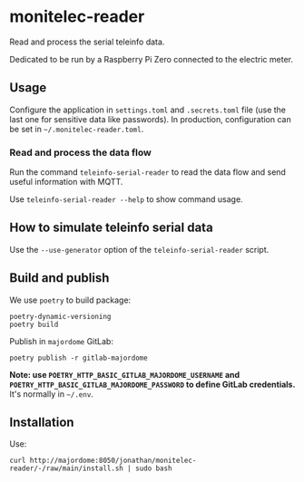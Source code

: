 # monitelec-reader

Read and process the serial teleinfo data.

Dedicated to be run by a Raspberry Pi Zero connected to the electric meter.


## Usage

Configure the application in `settings.toml` and `.secrets.toml` file (use the last one for sensitive data like
passwords). In production, configuration can be set in `~/.monitelec-reader.toml`.


### Read and process the data flow

Run the command `teleinfo-serial-reader` to read the data flow and send useful information with MQTT.

Use `teleinfo-serial-reader --help` to show command usage.


## How to simulate teleinfo serial data

Use the `--use-generator` option of the `teleinfo-serial-reader` script.


## Build and publish

We use `poetry` to build package:

```shell
poetry-dynamic-versioning
poetry build
```

Publish in `majordome` GitLab:

```shell
poetry publish -r gitlab-majordome
```

__Note: use `POETRY_HTTP_BASIC_GITLAB_MAJORDOME_USERNAME` and `POETRY_HTTP_BASIC_GITLAB_MAJORDOME_PASSWORD`
to define GitLab credentials.__ It's normally in `~/.env`.


## Installation

Use:

```shell
curl http://majordome:8050/jonathan/monitelec-reader/-/raw/main/install.sh | sudo bash
```